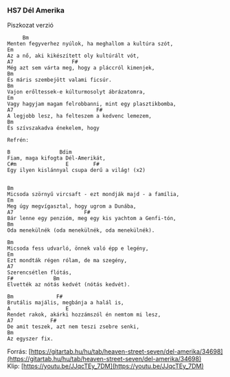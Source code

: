### HS7 Dél Amerika

Piszkozat verzió
```
     Bm
Menten fegyverhez nyúlok, ha meghallom a kultúra szót,
Em
Az a nő, aki kikészített oly kultúrált vót,
A7                   F#
Még azt sem várta meg, hogy a pláccról kimenjek,
Bm
És máris szembejött valami ficsúr.
Bm
Vajon erőltessek-e kúlturmosolyt ábrázatomra,
Em
Vagy hagyjam magam felrobbanni, mint egy plasztikbomba,
A7                           F#
A legjobb lesz, ha felteszem a kedvenc lemezem,
Bm
És szívszakadva énekelem, hogy

Refrén:

B                Bdim
Fiam, maga kifogta Dél-Amerikát,
C#m                E        F#
Egy ilyen kislánnyal csupa derű a világ! (x2)


Bm
Micsoda szörnyű vircsaft - ezt mondják majd - a família,
Em
Meg úgy megvígasztal, hogy ugrom a Dunába,
A7                       F#
Bár lenne egy penzióm, meg egy kis yachtom a Genfi-tón,
Bm
Oda menekülnék (oda menekülnék, oda menekülnék).

Bm
Micsoda fess udvarló, önnek való épp e legény,
Em
Ezt mondták régen rólam, de ma szegény,
A7
Szerencsétlen flótás,
F#             Bm
Elvették az nótás kedvét (nótás kedvét).

Bm              F#
Brutális majális, megbánja a halál is,
A                  E
Rendet rakok, akárki hozzámszól én nemtom mi lesz,
A7            F#
De amit teszek, azt nem teszi zsebre senki,
Bm
Az egyszer fix.
```

Forrás: [https://gitartab.hu/hu/tab/heaven-street-seven/del-amerika/34698](https://gitartab.hu/hu/tab/heaven-street-seven/del-amerika/34698)  
Klip: [https://youtu.be/JJqcTEy_7DM](https://youtu.be/JJqcTEy_7DM)
